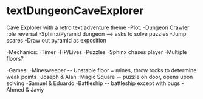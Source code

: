 # textDungeonCaveExplorer
Cave Explorer with a retro text adventure theme
-Plot:
	-Dungeon Crawler role reversal
	-Sphinx/Pyramid dungeon --> asks to solve puzzles
	-Jump scares
	-Draw out pyramid as exposition

-Mechanics:
	-Timer
	-HP/Lives
	-Puzzles
	-Sphinx chases player
	-Multiple floors? 

-Games:
	-Minesweeper -- Unstable floor = mines, throw rocks to determine weak points
	    -Joseph & Alan
	-Magic Square -- puzzle on door, opens upon solving
	    -Samuel & Eduardo
	-Battleship -- battleship except with bugs
	    -Ahmed & Javiy
